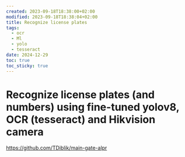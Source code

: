 ```yaml
---
created: 2023-09-18T18:38:00+02:00
modified: 2023-09-18T18:38:04+02:00
title: Recognize license plates
tags:
  - ocr
  - Ml
  - yolo
  - tesseract
date: 2024-12-29
toc: true
toc_sticky: true
---
```


# Recognize license plates (and numbers) using fine-tuned yolov8, OCR (tesseract) and Hikvision camera


<https://github.com/TDiblik/main-gate-alpr>
